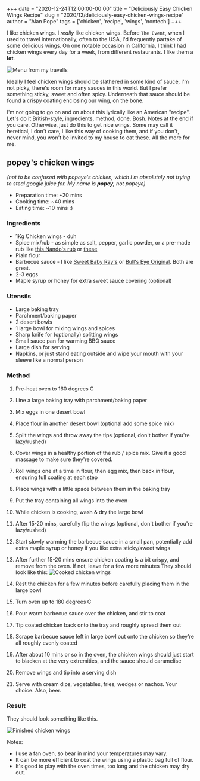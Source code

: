 +++
date = "2020-12-24T12:00:00-00:00"
title = "Deliciously Easy Chicken Wings Recipe"
slug = "2020/12/deliciously-easy-chicken-wings-recipe"
author = "Alan Pope"
tags = ['chicken', 'recipe', 'wings', 'nontech']
+++

I like chicken wings. I *really* like chicken wings. Before `The Event`, when I used to travel internationally, often to the USA, I'd frequently partake of some delicious wings. On one notable occasion in California, I think I had chicken wings every day for a week, from different restaurants. I like them a **lot**.

![Menu from my travells](/blog/images/2020-12-24/menu.jpg)

Ideally I feel chicken wings should be slathered in some kind of sauce, I'm not picky, there's room for many sauces in this world. But I prefer something sticky, sweet and often spicy. Underneath that sauce should be found a crispy coating enclosing our wing, on the bone.

I'm not going to go on and on about this lyrically like an American "recipe". Let's do it British-style, ingredients, method, done. Bosh. Notes at the end if you care. Otherwise, just do this to get nice wings. Some may call it heretical, I don't care, I like this way of cooking them, and if you don't, never mind, you won't be invited to my house to eat these. All the more for me.

## popey's chicken wings 

*(not to be confused with popeye's chicken, which I'm absolutely not trying to steal google juice for. My name is **popey**, not popeye)*

* Preparation time: ~20 mins
* Cooking time: ~40 mins
* Eating time: ~10 mins :)

### Ingredients

* 1Kg Chicken wings - duh 
* Spice mix/rub - as simple as salt, pepper, garlic powder, or a pre-made rub like [this Nando's rub](https://geni.us/0e9M) or [these](https://geni.us/0lv6fz)
* Plain flour
* Barbecue sauce - I like [Sweet Baby Ray's](https://geni.us/2VFn3X4) or [Bull's Eye Original](https://geni.us/As0RjF). Both are great.
* 2-3 eggs
* Maple syrup or honey for extra sweet sauce covering (optional)

### Utensils

* Large baking tray
* Parchment/baking paper
* 2 desert bowls
* 1 large bowl for mixing wings and spices
* Sharp knife for (optionally) splitting wings
* Small sauce pan for warming BBQ sauce
* Large dish for serving
* Napkins, or just stand eating outside and wipe your mouth with your sleeve like a normal person

### Method

1. Pre-heat oven to 160 degrees C
1. Line a large baking tray with parchment/baking paper
1. Mix eggs in one desert bowl
1. Place flour in another desert bowl (optional add some spice mix)
1. Split the wings and throw away the tips (optional, don't bother if you're lazy/rushed)
1. Cover wings in a healthy portion of the rub / spice mix. Give it a good massage to make sure they're covered.
1. Roll wings one at a time in flour, then egg mix, then back in flour, ensuring full coating at each step
1. Place wings with a little space between them in the baking tray
1. Put the tray containing all wings into the oven
1. While chicken is cooking, wash & dry the large bowl
1. After 15-20 mins, carefully flip the wings (optional, don't bother if you're lazy/rushed)
1. Start slowly warming the barbecue sauce in a small pan, potentially add extra maple syrup or honey if you like extra sticky/sweet wings
1. After further 15-20 mins ensure chicken coating is a bit crispy, and remove from the oven. If not, leave for a few more minutes They should look like this:
![Cooked chicken wings](/blog/images/2020-12-24/cooked.jpg)

1. Rest the chicken for a few minutes before carefully placing them in the large bowl
1. Turn oven up to 180 degrees C
1. Pour warm barbecue sauce over the chicken, and stir to coat
1. Tip coated chicken back onto the tray and roughly spread them out
1. Scrape barbecue sauce left in large bowl out onto the chicken so they're all roughly evenly coated
1. After about 10 mins or so in the oven, the chicken wings should just start to blacken at the very extremities, and the sauce should caramelise
1. Remove wings and tip into a serving dish
1. Serve with cream dips, vegetables, fries, wedges or nachos. Your choice. Also, beer.

### Result

They should look something like this.

![Finished chicken wings](/blog/images/2020-12-24/finished.jpg)

Notes:

* I use a fan oven, so bear in mind your temperatures may vary.
* It can be more efficient to coat the wings using a plastic bag full of flour.
* It's good to play with the oven times, too long and the chicken may dry out. 